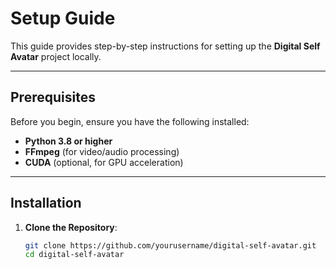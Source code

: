 # Setup Guide

This guide provides step-by-step instructions for setting up the **Digital Self Avatar** project locally.

---

## **Prerequisites**
Before you begin, ensure you have the following installed:
- **Python 3.8 or higher**
- **FFmpeg** (for video/audio processing)
- **CUDA** (optional, for GPU acceleration)

---

## **Installation**

1. **Clone the Repository**:
   ```bash
   git clone https://github.com/yourusername/digital-self-avatar.git
   cd digital-self-avatar